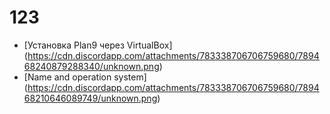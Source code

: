 # 123
- [Установка Plan9 через VirtualBox] (https://cdn.discordapp.com/attachments/783338706706759680/789468240879288340/unknown.png)
- [Name and operation system] (https://cdn.discordapp.com/attachments/783338706706759680/789468210646089749/unknown.png)
